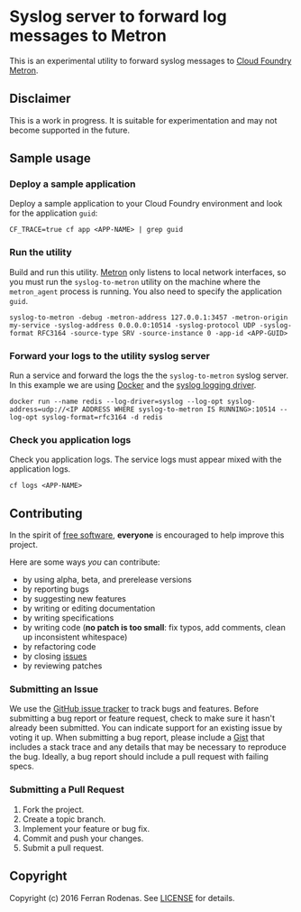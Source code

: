 # Syslog server to forward log messages to Metron

This is an experimental utility to forward syslog messages to [Cloud Foundry Metron](https://github.com/cloudfoundry/loggregator/tree/develop/src/metron).

## Disclaimer

This is a work in progress. It is suitable for experimentation and may not become supported in the future.

## Sample usage

### Deploy a sample application

Deploy a sample application to your Cloud Foundry environment and look for the application `guid`:

```
CF_TRACE=true cf app <APP-NAME> | grep guid
```

### Run the utility

Build and run this utility. [Metron](https://github.com/cloudfoundry/loggregator/tree/develop/src/metron) only listens to local network interfaces, so you must run the `syslog-to-metron` utility on the machine where the `metron_agent` process is running. You also need to specify the application `guid`.

```
syslog-to-metron -debug -metron-address 127.0.0.1:3457 -metron-origin my-service -syslog-address 0.0.0.0:10514 -syslog-protocol UDP -syslog-format RFC3164 -source-type SRV -source-instance 0 -app-id <APP-GUID>
```

### Forward your logs to the utility syslog server

Run a service and forward the logs the the `syslog-to-metron` syslog server. In this example we are using [Docker](https://www.docker.com/) and the [syslog logging driver](https://docs.docker.com/engine/admin/logging/overview/).

```
docker run --name redis --log-driver=syslog --log-opt syslog-address=udp://<IP ADDRESS WHERE syslog-to-metron IS RUNNING>:10514 --log-opt syslog-format=rfc3164 -d redis
```

### Check you application logs

Check you application logs. The service logs must appear mixed with the application logs.

```
cf logs <APP-NAME>
```

## Contributing

In the spirit of [free software](http://www.fsf.org/licensing/essays/free-sw.html), **everyone** is encouraged to help improve this project.

Here are some ways *you* can contribute:

* by using alpha, beta, and prerelease versions
* by reporting bugs
* by suggesting new features
* by writing or editing documentation
* by writing specifications
* by writing code (**no patch is too small**: fix typos, add comments, clean up inconsistent whitespace)
* by refactoring code
* by closing [issues](https://github.com/frodenas/syslog-to-metron/issues)
* by reviewing patches

### Submitting an Issue

We use the [GitHub issue tracker](https://github.com/frodenas/syslog-to-metron/issues) to track bugs and features. Before submitting a bug report or feature request, check to make sure it hasn't already been submitted. You can indicate support for an existing issue by voting it up. When submitting a bug report, please include a [Gist](http://gist.github.com/) that includes a stack trace and any details that may be necessary to reproduce the bug. Ideally, a bug report should include a pull request with failing specs.

### Submitting a Pull Request

1. Fork the project.
2. Create a topic branch.
3. Implement your feature or bug fix.
4. Commit and push your changes.
5. Submit a pull request.

## Copyright

Copyright (c) 2016 Ferran Rodenas. See [LICENSE](https://github.com/frodenas/syslog-to-metron/blob/master/LICENSE) for details.
